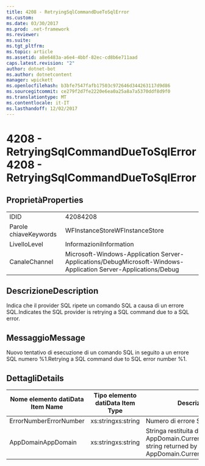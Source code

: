 ```yaml
---
title: 4208 - RetryingSqlCommandDueToSqlError
ms.custom: 
ms.date: 03/30/2017
ms.prod: .net-framework
ms.reviewer: 
ms.suite: 
ms.tgt_pltfrm: 
ms.topic: article
ms.assetid: a8e6483a-a6e4-4bbf-82ec-cd8b6e711aad
caps.latest.revision: "2"
author: dotnet-bot
ms.author: dotnetcontent
manager: wpickett
ms.openlocfilehash: b3bfe7547fafb17503c972646d344263117d9d86
ms.sourcegitcommit: ce279f2d7fe2220e6ea0a25a8a7a5370ddf8d9f0
ms.translationtype: MT
ms.contentlocale: it-IT
ms.lasthandoff: 12/02/2017
---
```

# <a name="4208---retryingsqlcommandduetosqlerror"></a><span data-ttu-id="2f929-102">4208 - RetryingSqlCommandDueToSqlError</span><span class="sxs-lookup"><span data-stu-id="2f929-102">4208 - RetryingSqlCommandDueToSqlError</span></span>
## <a name="properties"></a><span data-ttu-id="2f929-103">Proprietà</span><span class="sxs-lookup"><span data-stu-id="2f929-103">Properties</span></span>  
  
|||  
|-|-|  
|<span data-ttu-id="2f929-104">ID</span><span class="sxs-lookup"><span data-stu-id="2f929-104">ID</span></span>|<span data-ttu-id="2f929-105">4208</span><span class="sxs-lookup"><span data-stu-id="2f929-105">4208</span></span>|  
|<span data-ttu-id="2f929-106">Parole chiave</span><span class="sxs-lookup"><span data-stu-id="2f929-106">Keywords</span></span>|<span data-ttu-id="2f929-107">WFInstanceStore</span><span class="sxs-lookup"><span data-stu-id="2f929-107">WFInstanceStore</span></span>|  
|<span data-ttu-id="2f929-108">Livello</span><span class="sxs-lookup"><span data-stu-id="2f929-108">Level</span></span>|<span data-ttu-id="2f929-109">Informazioni</span><span class="sxs-lookup"><span data-stu-id="2f929-109">Information</span></span>|  
|<span data-ttu-id="2f929-110">Canale</span><span class="sxs-lookup"><span data-stu-id="2f929-110">Channel</span></span>|<span data-ttu-id="2f929-111">Microsoft-Windows-Application Server-Applications/Debug</span><span class="sxs-lookup"><span data-stu-id="2f929-111">Microsoft-Windows-Application Server-Applications/Debug</span></span>|  
  
## <a name="description"></a><span data-ttu-id="2f929-112">Descrizione</span><span class="sxs-lookup"><span data-stu-id="2f929-112">Description</span></span>  
 <span data-ttu-id="2f929-113">Indica che il provider SQL ripete un comando SQL a causa di un errore SQL.</span><span class="sxs-lookup"><span data-stu-id="2f929-113">Indicates the SQL provider is retrying a SQL command due to a SQL error.</span></span>  
  
## <a name="message"></a><span data-ttu-id="2f929-114">Messaggio</span><span class="sxs-lookup"><span data-stu-id="2f929-114">Message</span></span>  
 <span data-ttu-id="2f929-115">Nuovo tentativo di esecuzione di un comando SQL in seguito a un errore SQL numero %1.</span><span class="sxs-lookup"><span data-stu-id="2f929-115">Retrying a SQL command due to SQL error number %1.</span></span>  
  
## <a name="details"></a><span data-ttu-id="2f929-116">Dettagli</span><span class="sxs-lookup"><span data-stu-id="2f929-116">Details</span></span>  
  
|<span data-ttu-id="2f929-117">Nome elemento dati</span><span class="sxs-lookup"><span data-stu-id="2f929-117">Data Item Name</span></span>|<span data-ttu-id="2f929-118">Tipo elemento dati</span><span class="sxs-lookup"><span data-stu-id="2f929-118">Data Item Type</span></span>|<span data-ttu-id="2f929-119">Descrizione</span><span class="sxs-lookup"><span data-stu-id="2f929-119">Description</span></span>|  
|--------------------|--------------------|-----------------|  
|<span data-ttu-id="2f929-120">ErrorNumber</span><span class="sxs-lookup"><span data-stu-id="2f929-120">ErrorNumber</span></span>|<span data-ttu-id="2f929-121">xs:string</span><span class="sxs-lookup"><span data-stu-id="2f929-121">xs:string</span></span>|<span data-ttu-id="2f929-122">Numero di errore SQL.</span><span class="sxs-lookup"><span data-stu-id="2f929-122">The SQL error number.</span></span>|  
|<span data-ttu-id="2f929-123">AppDomain</span><span class="sxs-lookup"><span data-stu-id="2f929-123">AppDomain</span></span>|<span data-ttu-id="2f929-124">xs:string</span><span class="sxs-lookup"><span data-stu-id="2f929-124">xs:string</span></span>|<span data-ttu-id="2f929-125">Stringa restituita da AppDomain.CurrentDomain.FriendlyName.</span><span class="sxs-lookup"><span data-stu-id="2f929-125">The string returned by AppDomain.CurrentDomain.FriendlyName.</span></span>|
